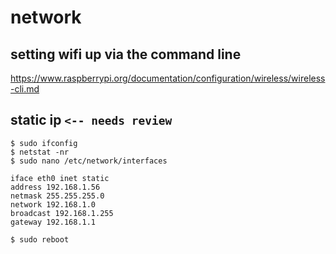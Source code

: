 # network

## setting wifi up via the command line
https://www.raspberrypi.org/documentation/configuration/wireless/wireless-cli.md

## static ip `<-- needs review`
```
$ sudo ifconfig
$ netstat -nr
$ sudo nano /etc/network/interfaces
```
```
iface eth0 inet static
address 192.168.1.56
netmask 255.255.255.0
network 192.168.1.0
broadcast 192.168.1.255
gateway 192.168.1.1
```
```
$ sudo reboot
```
